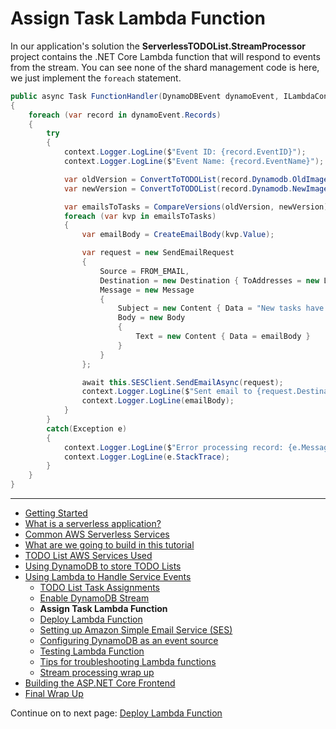 # Assign Task Lambda Function

In our application's solution the **ServerlessTODOList.StreamProcessor** project contains the .NET Core Lambda function that will respond to events from the stream.
You can see none of the shard management code is here, we just implement the `foreach` statement.

```csharp
public async Task FunctionHandler(DynamoDBEvent dynamoEvent, ILambdaContext context)
{
    foreach (var record in dynamoEvent.Records)
    {
        try
        {
            context.Logger.LogLine($"Event ID: {record.EventID}");
            context.Logger.LogLine($"Event Name: {record.EventName}");

            var oldVersion = ConvertToTODOList(record.Dynamodb.OldImage);
            var newVersion = ConvertToTODOList(record.Dynamodb.NewImage);

            var emailsToTasks = CompareVersions(oldVersion, newVersion);
            foreach (var kvp in emailsToTasks)
            {
                var emailBody = CreateEmailBody(kvp.Value);

                var request = new SendEmailRequest
                {
                    Source = FROM_EMAIL,
                    Destination = new Destination { ToAddresses = new List<string> { kvp.Key } },
                    Message = new Message
                    {
                        Subject = new Content { Data = "New tasks have been assigned to you." },
                        Body = new Body
                        {
                            Text = new Content { Data = emailBody }
                        }
                    }
                };

                await this.SESClient.SendEmailAsync(request);
                context.Logger.LogLine($"Sent email to {request.Destination.ToAddresses[0]}");
                context.Logger.LogLine(emailBody);
            }
        }
        catch(Exception e)
        {
            context.Logger.LogLine($"Error processing record: {e.Message}");
            context.Logger.LogLine(e.StackTrace);
        }
    }
}
```

<!-- Generated Navigation -->
---

* [Getting Started](../GettingStarted.md)
* [What is a serverless application?](../WhatIsServerless.md)
* [Common AWS Serverless Services](../CommonServerlessServices.md)
* [What are we going to build in this tutorial](../WhatAreWeBuilding.md)
* [TODO List AWS Services Used](../TODOListServices.md)
* [Using DynamoDB to store TODO Lists](../DynamoDBModule/WhatIsDynamoDB.md)
* [Using Lambda to Handle Service Events](../StreamProcessing/ServiceEvents.md)
  * [TODO List Task Assignments](../StreamProcessing/TODOTaskListAssignment.md)
  * [Enable DynamoDB Stream](../StreamProcessing/EnableDynamoDBStream.md)
  * **Assign Task Lambda Function**
  * [Deploy Lambda Function](../StreamProcessing/DeployLambdaFunction.md)
  * [Setting up Amazon Simple Email Service (SES)](../StreamProcessing/SettingUpSES.md)
  * [Configuring DynamoDB as an event source](../StreamProcessing/ConfigureLambdaEventSource.md)
  * [Testing Lambda Function](../StreamProcessing/TestingLambdaFunction.md)
  * [Tips for troubleshooting Lambda functions](../StreamProcessing/TroubleshootingLambda.md)
  * [Stream processing wrap up](../StreamProcessing/StreamProcessingWrapup.md)
* [Building the ASP.NET Core Frontend](../ASP.NETCoreFrontend/TheFrontend.md)
* [Final Wrap Up](../FinalWrapup.md)

Continue on to next page: [Deploy Lambda Function](../StreamProcessing/DeployLambdaFunction.md)

